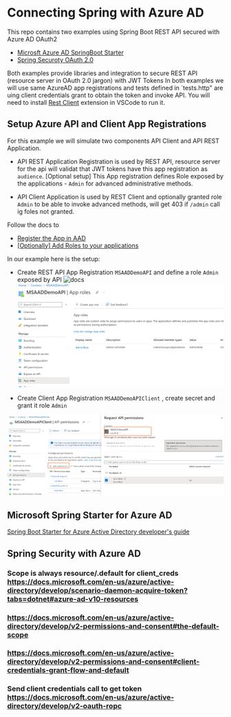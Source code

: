 # Connecting Spring with Azure AD

This repo contains two examples using Spring Boot REST API secured with Azure AD OAuth2

- [Microsft Azure AD SpringBoot Starter](./ms-aad-restapi)
- [Spring Securoty OAuth 2.0](./spring-security-restapi)

Both examples provide libraries and integration to secure REST API (resource server in OAuth 2.0 jargon) with JWT Tokens
In both examples we will use same AzureAD app registrations and tests defined in `tests.http" are uing client credentials grant to obtain the token and invoke API. You will need to install  [Rest Client](https://marketplace.visualstudio.com/items?itemName=humao.rest-client) extension in VSCode to run it.

## Setup Azure API and Client App Registrations

For this example we will simulate two components API Client and API REST Application.

- API REST Application Registration is used by REST API, resource server for the api will validat that JWT tokens have this app registration as `audience`. [Optional setup] This App registration  defines Role exposed by the applications - `Admin` for advanced administrative methods.

- API Client Application is used by REST Client and optionally granted role `Admin` to be able to invoke advanced methods, will get 403 if `/admin` call ig foles not granted.

Follow the docs to 
- [Register the App in AAD](https://docs.microsoft.com/en-us/azure/active-directory/develop/quickstart-register-app)
- [[Optionally] Add Roles to your applications](https://docs.microsoft.com/en-us/azure/active-directory/develop/howto-add-app-roles-in-azure-ad-apps#assign-app-roles-to-applications)

In our example here is the setup:

- Create REST API App Registration `MSAADDemoAPI` and define a role `Admin` exposed by API
![docs](docs/appid.jpg.png)
![docs](docs/apiclientrole.jpg)


- Create Client App Registration `MSAADDemoAPIClient` , create secret and grant it role `Admin`

![docs](docs/clientapirole.jpg)


## Microsoft Spring Starter for Azure AD

[Spring Boot Starter for Azure Active Directory developer's guide](https://docs.microsoft.com/en-us/azure/developer/java/spring-framework/spring-boot-starter-for-azure-active-directory-developer-guide#protect-a-resource-serverapi)

## Spring Security with Azure AD

### Scope is always resource/.default for client_creds https://docs.microsoft.com/en-us/azure/active-directory/develop/scenario-daemon-acquire-token?tabs=dotnet#azure-ad-v10-resources
### https://docs.microsoft.com/en-us/azure/active-directory/develop/v2-permissions-and-consent#the-default-scope
### https://docs.microsoft.com/en-us/azure/active-directory/develop/v2-permissions-and-consent#client-credentials-grant-flow-and-default
### Send client credentials call to get token https://docs.microsoft.com/en-us/azure/active-directory/develop/v2-oauth-ropc
